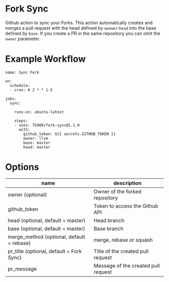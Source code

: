 # Fork Sync

Github action to sync your Forks.
This action automatically creates and merges a pull request with the head defined by `ownwer`:`head` into the base defined by `base`. If you create a PR in the same repository you can omit the `owner` parameter.

# Example Workflow

```
name: Sync Fork

on:
  schedule:
  - cron: 0 2 * * 1-5

jobs:
  sync:

    runs-on: ubuntu-latest
    
    steps:
    - uses: TG908/fork-sync@1.1.0
      with:
        github_token: ${{ secrets.GITHUB_TOKEN }}
        owner: llvm
        base: master
        head: master
```

# Options

|  name 	                                          |   description	                        |
|---	                                              |---	                                  |
|   owner (optional)	                              |   Owner of the forked repository	    |
|   github_token	                                  |   Token  to access the Github API	    |
|   head (optional, default = master)	              |   Head branch	                        |
|   base (optional, default = master)	              |   Base branch	                        |
|   merge_method (optional, default = rebase)       |   merge, rebase or squash            	|
|   pr_title (optional, default = Fork Sync)        |   Title of the created pull request	|
|   pr_message                                  	  |   Message of the created pull request	|
